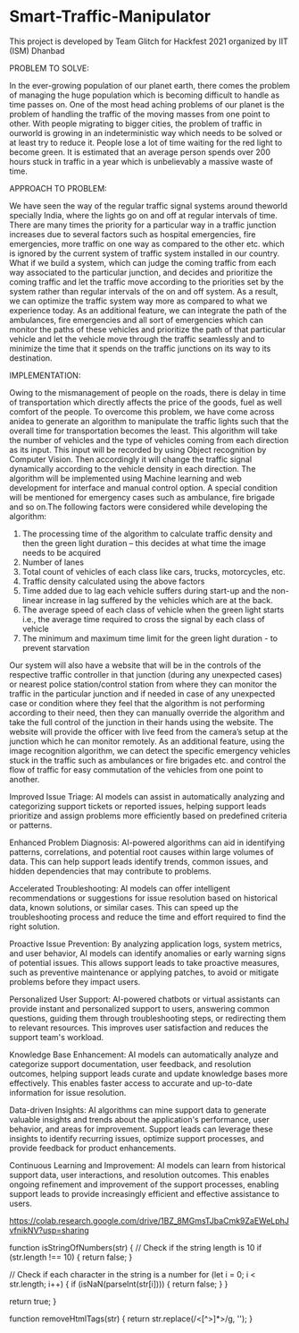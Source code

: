 # Smart-Traffic-Manipulator
This project is developed by Team Glitch for Hackfest 2021 organized by IIT (ISM) Dhanbad

PROBLEM TO SOLVE:

In the ever-growing population of our planet earth, there comes the problem of managing the huge population which is becoming difficult to handle as time passes on. One of the most head aching problems of our planet is the problem of handling the traffic of the moving masses from one point to other. With people migrating to bigger cities, the problem of traffic in ourworld is growing in an indeterministic way which needs to be solved or at least try to reduce it. People lose a lot of time waiting for the red light to become green. It is estimated that an average person spends over 200 hours stuck in traffic in a year which is unbelievably a massive waste of time. 

APPROACH TO PROBLEM: 

We have seen the way of the regular traffic signal systems around theworld specially India, where the lights go on and off at regular intervals of time. There are many times the priority for a particular way in a traffic junction increases due to several factors such as hospital emergencies, fire emergencies, more traffic on one way as compared to the other etc. which is ignored by the current system of traffic system installed in our country. What if we build a system, which can judge the coming traffic from each way associated to the particular junction, and decides and prioritize the coming traffic and let the traffic move according to the priorities set by the system rather than regular intervals of the on and off system. As a result, we can optimize the traffic system way more as compared to what we experience today. As an additional feature, we can integrate the path of the ambulances, fire emergencies and all sort of emergencies which can monitor the paths of these vehicles and prioritize the path of that particular vehicle and let the vehicle move through the traffic seamlessly and to minimize the time that it spends on the traffic junctions on its way to its destination.

IMPLEMENTATION: 

Owing to the mismanagement of people on the roads, there is delay in time of transportation which directly affects the price of the goods, fuel as well comfort of the people. To overcome this problem, we have come across anidea to generate an algorithm to manipulate the traffic lights such that the overall time for transportation becomes the least. This algorithm will take the number of vehicles and the type of vehicles coming from each direction as its input. This input will be recorded by using Object recognition by Computer Vision. Then accordingly it will change the traffic signal dynamically according to the vehicle density in each direction. The algorithm will be implemented using Machine learning and web development for interface and manual control option. A special condition will be mentioned for emergency cases such as ambulance, fire brigade and so on.The following factors were considered while developing the algorithm:
1. The processing time of the algorithm to calculate traffic density and then the green light duration – this decides at what time the image needs to be acquired
2. Number of lanes
3. Total count of vehicles of each class like cars, trucks, motorcycles, etc.
4. Traffic density calculated using the above factors
5. Time added due to lag each vehicle suffers during start-up and the non-linear increase in lag suffered by the vehicles which are at the back.
6. The average speed of each class of vehicle when the green light starts i.e., the average time required to cross the signal by each class of vehicle 
7. The minimum and maximum time limit for the green light duration - to prevent starvation

Our system will also have a website that will be in the controls of the respective traffic controller in that junction (during any unexpected cases) or nearest police station/control station from where they can monitor the traffic in the particular junction and if needed in case of any unexpected case or condition where they feel that the algorithm is not performing according to their need, then they can manually override the algorithm and take the full control of the junction in their hands using the website. The website will provide the officer with live feed from the camera’s setup at the junction which he can monitor remotely. As an additional feature, using the image recognition algorithm, we can detect the specific emergency vehicles stuck in the traffic such as ambulances or fire brigades etc. and control the flow of traffic for easy commutation of the vehicles from one point to another.

Improved Issue Triage: AI models can assist in automatically analyzing and categorizing support tickets or reported issues, helping support leads prioritize and assign problems more efficiently based on predefined criteria or patterns.

Enhanced Problem Diagnosis: AI-powered algorithms can aid in identifying patterns, correlations, and potential root causes within large volumes of data. This can help support leads identify trends, common issues, and hidden dependencies that may contribute to problems.

Accelerated Troubleshooting: AI models can offer intelligent recommendations or suggestions for issue resolution based on historical data, known solutions, or similar cases. This can speed up the troubleshooting process and reduce the time and effort required to find the right solution.

Proactive Issue Prevention: By analyzing application logs, system metrics, and user behavior, AI models can identify anomalies or early warning signs of potential issues. This allows support leads to take proactive measures, such as preventive maintenance or applying patches, to avoid or mitigate problems before they impact users.

Personalized User Support: AI-powered chatbots or virtual assistants can provide instant and personalized support to users, answering common questions, guiding them through troubleshooting steps, or redirecting them to relevant resources. This improves user satisfaction and reduces the support team's workload.

Knowledge Base Enhancement: AI models can automatically analyze and categorize support documentation, user feedback, and resolution outcomes, helping support leads curate and update knowledge bases more effectively. This enables faster access to accurate and up-to-date information for issue resolution.

Data-driven Insights: AI algorithms can mine support data to generate valuable insights and trends about the application's performance, user behavior, and areas for improvement. Support leads can leverage these insights to identify recurring issues, optimize support processes, and provide feedback for product enhancements.

Continuous Learning and Improvement: AI models can learn from historical support data, user interactions, and resolution outcomes. This enables ongoing refinement and improvement of the support processes, enabling support leads to provide increasingly efficient and effective assistance to users.

https://colab.research.google.com/drive/1BZ_8MGmsTJbaCmk9ZaEWeLphJvfnikNV?usp=sharing

function isStringOfNumbers(str) {
  // Check if the string length is 10
  if (str.length !== 10) {
    return false;
  }

  // Check if each character in the string is a number
  for (let i = 0; i < str.length; i++) {
    if (isNaN(parseInt(str[i]))) {
      return false;
    }
  }

  return true;
}

function removeHtmlTags(str) {
  return str.replace(/<[^>]*>/g, '');
}

